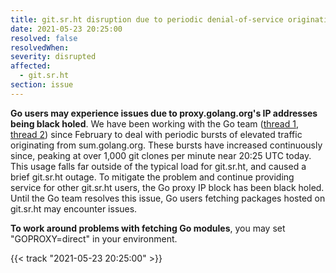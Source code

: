 ```yaml
---
title: git.sr.ht disruption due to periodic denial-of-service originating from Google's Go module proxy
date: 2021-05-23 20:25:00
resolved: false
resolvedWhen: 
severity: disrupted
affected:
  - git.sr.ht
section: issue
---
```


**Go users may experience issues due to proxy.golang.org's IP addresses being
black holed**. We have been working with the Go team ([thread 1][1], [thread
2][2]) since February to deal with periodic bursts of elevated traffic
originating from sum.golang.org. These bursts have increased continuously since,
peaking at over 1,000 git clones per minute near 20:25 UTC today. This usage
falls far outside of the typical load for git.sr.ht, and caused a brief
git.sr.ht outage. To mitigate the problem and continue providing service for
other git.sr.ht users, the Go proxy IP block has been black holed. Until the Go
team resolves this issue, Go users fetching packages hosted on git.sr.ht may
encounter issues.

**To work around problems with fetching Go modules**, you may set
"GOPROXY=direct" in your environment.

{{< track "2021-05-23 20:25:00" >}}

[1]: https://github.com/golang/go/issues/44468
[2]: https://github.com/golang/go/issues/44577
